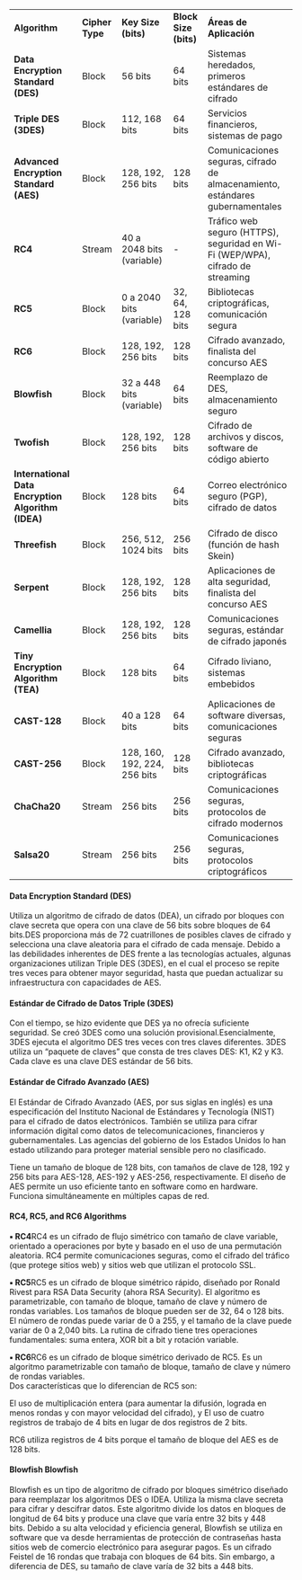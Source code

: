 |                                                    |                 |                              |                       |                                                                                |
| -------------------------------------------------- | --------------- | ---------------------------- | --------------------- | ------------------------------------------------------------------------------ |
| **Algorithm**                                      | **Cipher Type** | **Key Size (bits)**          | **Block Size (bits)** | **Áreas de Aplicación**                                                        |
| **Data Encryption Standard (DES)**                 | Block           | 56 bits                      | 64 bits               | Sistemas heredados, primeros estándares de cifrado                             |
| **Triple DES (3DES)**                              | Block           | 112, 168 bits                | 64 bits               | Servicios financieros, sistemas de pago                                        |
| **Advanced Encryption Standard (AES)**             | Block           | 128, 192, 256 bits           | 128 bits              | Comunicaciones seguras, cifrado de almacenamiento, estándares gubernamentales  |
| **RC4**                                            | Stream          | 40 a 2048 bits (variable)    | -                     | Tráfico web seguro (HTTPS), seguridad en Wi-Fi (WEP/WPA), cifrado de streaming |
| **RC5**                                            | Block           | 0 a 2040 bits (variable)     | 32, 64, 128 bits      | Bibliotecas criptográficas, comunicación segura                                |
| **RC6**                                            | Block           | 128, 192, 256 bits           | 128 bits              | Cifrado avanzado, finalista del concurso AES                                   |
| **Blowfish**                                       | Block           | 32 a 448 bits (variable)     | 64 bits               | Reemplazo de DES, almacenamiento seguro                                        |
| **Twofish**                                        | Block           | 128, 192, 256 bits           | 128 bits              | Cifrado de archivos y discos, software de código abierto                       |
| **International Data Encryption Algorithm (IDEA)** | Block           | 128 bits                     | 64 bits               | Correo electrónico seguro (PGP), cifrado de datos                              |
| **Threefish**                                      | Block           | 256, 512, 1024 bits          | 256 bits              | Cifrado de disco (función de hash Skein)                                       |
| **Serpent**                                        | Block           | 128, 192, 256 bits           | 128 bits              | Aplicaciones de alta seguridad, finalista del concurso AES                     |
| **Camellia**                                       | Block           | 128, 192, 256 bits           | 128 bits              | Comunicaciones seguras, estándar de cifrado japonés                            |
| **Tiny Encryption Algorithm (TEA)**                | Block           | 128 bits                     | 64 bits               | Cifrado liviano, sistemas embebidos                                            |
| **CAST-128**                                       | Block           | 40 a 128 bits                | 64 bits               | Aplicaciones de software diversas, comunicaciones seguras                      |
| **CAST-256**                                       | Block           | 128, 160, 192, 224, 256 bits | 128 bits              | Cifrado avanzado, bibliotecas criptográficas                                   |
| **ChaCha20**                                       | Stream          | 256 bits                     | 256 bits              | Comunicaciones seguras, protocolos de cifrado modernos                         |
| **Salsa20**                                        | Stream          | 256 bits                     | 256 bits              | Comunicaciones seguras, protocolos criptográficos                              |

#### Data Encryption Standard (DES)

Utiliza un algoritmo de cifrado de datos (DEA), un cifrado por bloques con clave secreta que opera con una clave de 56 bits sobre bloques de 64 bits.DES proporciona más de 72 cuatrillones de posibles claves de cifrado y selecciona una clave aleatoria para el cifrado de cada mensaje. Debido a las debilidades inherentes de DES frente a las tecnologías actuales, algunas organizaciones utilizan Triple DES (3DES), en el cual el proceso se repite tres veces para obtener mayor seguridad, hasta que puedan actualizar su infraestructura con capacidades de AES.

#### Estándar de Cifrado de Datos Triple (3DES)

Con el tiempo, se hizo evidente que DES ya no ofrecía suficiente seguridad. Se creó 3DES como una solución provisional.Esencialmente, 3DES ejecuta el algoritmo DES tres veces con tres claves diferentes. 3DES utiliza un “paquete de claves” que consta de tres claves DES: K1, K2 y K3. Cada clave es una clave DES estándar de 56 bits.

#### Estándar de Cifrado Avanzado (AES)
El Estándar de Cifrado Avanzado (AES, por sus siglas en inglés) es una especificación del Instituto Nacional de Estándares y Tecnología (NIST) para el cifrado de datos electrónicos. También se utiliza para cifrar información digital como datos de telecomunicaciones, financieros y gubernamentales. Las agencias del gobierno de los Estados Unidos lo han estado utilizando para proteger material sensible pero no clasificado.

Tiene un tamaño de bloque de 128 bits, con tamaños de clave de 128, 192 y 256 bits para AES-128, AES-192 y AES-256, respectivamente. El diseño de AES permite un uso eficiente tanto en software como en hardware. Funciona simultáneamente en múltiples capas de red.

#### RC4, RC5, and RC6 Algorithms

**▪ RC4**RC4 es un cifrado de flujo simétrico con tamaño de clave variable, orientado a operaciones por byte y basado en el uso de una permutación aleatoria. RC4 permite comunicaciones seguras, como el cifrado del tráfico (que protege sitios web) y sitios web que utilizan el protocolo SSL.

**▪ RC5**RC5 es un cifrado de bloque simétrico rápido, diseñado por Ronald Rivest para RSA Data Security (ahora RSA Security). El algoritmo es parametrizable, con tamaño de bloque, tamaño de clave y número de rondas variables. Los tamaños de bloque pueden ser de 32, 64 o 128 bits. El número de rondas puede variar de 0 a 255, y el tamaño de la clave puede variar de 0 a 2,040 bits. La rutina de cifrado tiene tres operaciones fundamentales: suma entera, XOR bit a bit y rotación variable.

**▪ RC6**RC6 es un cifrado de bloque simétrico derivado de RC5. Es un algoritmo parametrizable con tamaño de bloque, tamaño de clave y número de rondas variables.  
Dos características que lo diferencian de RC5 son:

El uso de multiplicación entera (para aumentar la difusión, lograda en menos rondas y con mayor velocidad del cifrado), y El uso de cuatro registros de trabajo de 4 bits en lugar de dos registros de 2 bits.

RC6 utiliza registros de 4 bits porque el tamaño de bloque del AES es de 128 bits.

#### Blowfish Blowfish 

Blowfish es un tipo de algoritmo de cifrado por bloques simétrico diseñado para reemplazar los algoritmos DES o IDEA. Utiliza la misma clave secreta para cifrar y descifrar datos. Este algoritmo divide los datos en bloques de longitud de 64 bits y produce una clave que varía entre 32 bits y 448 bits. Debido a su alta velocidad y eficiencia general, Blowfish se utiliza en software que va desde herramientas de protección de contraseñas hasta sitios web de comercio electrónico para asegurar pagos. Es un cifrado Feistel de 16 rondas que trabaja con bloques de 64 bits. Sin embargo, a diferencia de DES, su tamaño de clave varía de 32 bits a 448 bits.